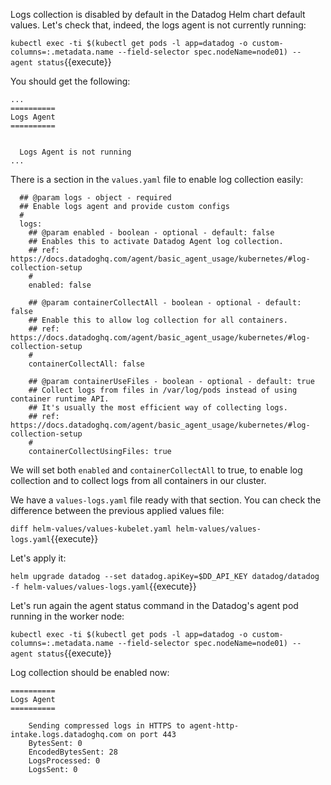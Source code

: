 Logs collection is disabled by default in the Datadog Helm chart default values. Let's check that, indeed, the logs agent is not currently running:

`kubectl exec -ti $(kubectl get pods -l app=datadog -o custom-columns=:.metadata.name --field-selector spec.nodeName=node01) -- agent status`{{execute}}

You should get the following:

```
...
==========
Logs Agent
==========


  Logs Agent is not running
...
```

There is a section in the `values.yaml` file to enable log collection easily:

```
  ## @param logs - object - required
  ## Enable logs agent and provide custom configs
  #
  logs:
    ## @param enabled - boolean - optional - default: false
    ## Enables this to activate Datadog Agent log collection.
    ## ref: https://docs.datadoghq.com/agent/basic_agent_usage/kubernetes/#log-collection-setup
    #
    enabled: false

    ## @param containerCollectAll - boolean - optional - default: false
    ## Enable this to allow log collection for all containers.
    ## ref: https://docs.datadoghq.com/agent/basic_agent_usage/kubernetes/#log-collection-setup
    #
    containerCollectAll: false

    ## @param containerUseFiles - boolean - optional - default: true
    ## Collect logs from files in /var/log/pods instead of using container runtime API.
    ## It's usually the most efficient way of collecting logs.
    ## ref: https://docs.datadoghq.com/agent/basic_agent_usage/kubernetes/#log-collection-setup
    #
    containerCollectUsingFiles: true
```

We will set both `enabled` and `containerCollectAll` to true, to enable log collection and to collect logs from all containers in our cluster.

We have a `values-logs.yaml` file ready with that section. You can check the difference between the previous applied values file:

`diff helm-values/values-kubelet.yaml helm-values/values-logs.yaml`{{execute}}

Let's apply it:

`helm upgrade datadog --set datadog.apiKey=$DD_API_KEY datadog/datadog -f helm-values/values-logs.yaml`{{execute}}

Let's run again the agent status command in the Datadog's agent pod running in the worker node:

`kubectl exec -ti $(kubectl get pods -l app=datadog -o custom-columns=:.metadata.name --field-selector spec.nodeName=node01) -- agent status`{{execute}}

Log collection should be enabled now:

```
==========
Logs Agent
==========

    Sending compressed logs in HTTPS to agent-http-intake.logs.datadoghq.com on port 443
    BytesSent: 0
    EncodedBytesSent: 28
    LogsProcessed: 0
    LogsSent: 0
```
